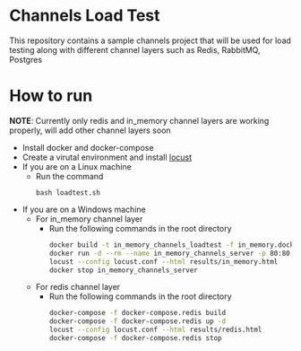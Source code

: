 # Channels Load Test

This repository contains a sample channels project that will be used for load testing along with different channel layers such as Redis, RabbitMQ, Postgres

# How to run

**NOTE**: Currently only redis and in_memory channel layers are working properly, will add other channel layers soon

- Install docker and docker-compose
- Create a virutal environment and install [locust](https://locust.io/)
- If you are on a Linux machine
    - Run the command
        ```
        bash loadtest.sh
        ```
- If you are on a Windows machine
    - For in_memory channel layer
        - Run the following commands in the root directory
            ```bash
            docker build -t in_memory_channels_loadtest -f in_memory.dockerfile .
            docker run -d --rm --name in_memory_channels_server -p 80:80 in_memory_channels_loadtest
            locust --config locust.conf --html results/in_memory.html
            docker stop in_memory_channels_server
            ```
    - For redis channel layer
        - Run the following commands in the root directory
            ```bash
            docker-compose -f docker-compose.redis build
            docker-compose -f docker-compose.redis up -d
            locust --config locust.conf --html results/redis.html
            docker-compose -f docker-compose.redis stop
            ```
